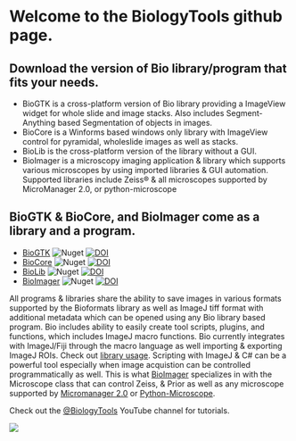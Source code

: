# Welcome to the BiologyTools github page. 
## Download the version of Bio library/program that fits your needs. 
- BioGTK is a cross-platform version of Bio library providing a ImageView widget for whole slide and image stacks. Also includes Segment-Anything based Segmentation of objects in images.
- BioCore is a Winforms based windows only library with ImageView control for pyramidal, wholeslide images as well as stacks. 
- BioLib is the cross-platform version of the library without a GUI.
- BioImager is a microscopy imaging application & library which supports various microscopes by using imported libraries & GUI automation. Supported libraries include Zeiss® & all microscopes supported by MicroManager 2.0, or python-microscope


## BioGTK & BioCore, and BioImager come as a library and a program.
- [BioGTK](https://github.com/BiologyTools/BioGTK/releases)
![Nuget](https://img.shields.io/nuget/dt/BioGTK) [![DOI](https://zenodo.org/badge/DOI/10.5281/zenodo.8122239.svg)](https://doi.org/10.5281/zenodo.8122239)
- [BioCore](https://github.com/BiologyTools/BioCore/releases)
![Nuget](https://img.shields.io/nuget/dt/BioCore) [![DOI](https://zenodo.org/badge/DOI/10.5281/zenodo.8207863.svg)](https://doi.org/10.5281/zenodo.8207863)
- [BioLib](https://github.com/BiologyTools/BioLib) ![Nuget](https://img.shields.io/nuget/dt/BioLib) [![DOI](https://zenodo.org/badge/DOI/10.5281/zenodo.8127022.svg)](https://doi.org/10.5281/zenodo.8127022)
- [BioImager](https://github.com/BiologyTools/BioImager) ![Nuget](https://img.shields.io/nuget/dt/BioImager) [![DOI](https://zenodo.org/badge/535162891.svg)](https://zenodo.org/badge/latestdoi/535162891)

All programs & libraries share the ability to save images in various formats supported by the Bioformats library as well as ImageJ tiff format with additional metadata which can be opened using any Bio library based program. Bio includes ability to easily create tool scripts, plugins, and functions, which includes ImageJ macro functions. Bio currently integrates with ImageJ/Fiji through the macro language as well importing & exporting ImageJ ROIs. Check out [library usage](https://github.com/BiologyTools/Bio/wiki/Library-Usage). Scripting with ImageJ & C# can be a powerful tool especially when image acquistion can be controlled programmatically as well. This is what [BioImager](https://github.com/BiologyTools/BioImager) specializes in with the Microscope class that can control Zeiss, & Prior as well as any microscope supported by [Micromanager 2.0](https://micro-manager.org/Device_Support) or [Python-Microscope](https://github.com/python-microscope/microscope). 

Check out the [@BiologyTools](https://www.youtube.com/@BiologyTools) YouTube channel for tutorials.

![](https://komarev.com/ghpvc/?username=BiologyTools)
